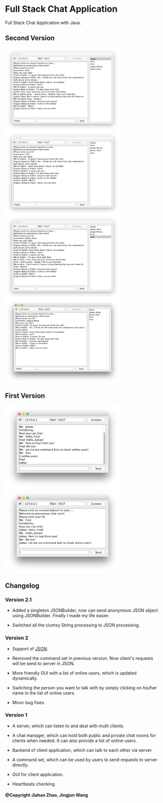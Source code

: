 # Full Stack Chat Application
Full Stack Chat Application with Java.
## Second Version
<img src="https://github.com/jhzhaofred/Full-Stack-Chat-Application/blob/master/Second_Version/ScreenShots/Amy's%20view.png" width = "375" height = "273" alt="Laptop" align=center /> <img src="https://github.com/jhzhaofred/Full-Stack-Chat-Application/blob/master/Second_Version/ScreenShots/Fred's%20view.png" width = "375" height = "273" alt="Laptop" align=center /> <img src="https://github.com/jhzhaofred/Full-Stack-Chat-Application/blob/master/Second_Version/ScreenShots/Jiahao's%20view.png" width = "375" height = "273" alt="Laptop" align=center /> <img src="https://github.com/jhzhaofred/Full-Stack-Chat-Application/blob/master/Second_Version/ScreenShots/Jingjun's%20view.png" width = "375" height = "273" alt="Laptop" align=center />
## First Version
<img src="https://github.com/jhzhaofred/Full-Stack-Chat-Application/blob/master/First_Version/ScreenShot/ScreenShot_1.png" width = "375" height = "273" alt="Laptop" align=center /> <img src="https://github.com/jhzhaofred/Full-Stack-Chat-Application/blob/master/First_Version/ScreenShot/ScreenShot_2.png" width = "375" height = "273" alt="Laptop" align=center />

## Changelog

### Version 2.1
- Added a singleton JSONBuilder, now can send anonymous JSON object using JSONBuilder. Finally I made my life easier.

- Switched all the clumsy String processing to JSON processing.

### Version 2
- Support of [JSON](http://json.org).

- Removed the command set in previous version. Now client's requests will be send to server in JSON.

- More friendly GUI with a list of online users, which is updated dynamically.

- Switching the person you want to talk with by simply clicking on his/her name in the list of online users.

- Minor bug fixes.

### Version 1
- A server, which can listen to and deal with multi clients.

- A chat manager, which can hold both public and private chat rooms for clients when needed. It can also provide a list of online users.

- Backend of client application, which can talk to each other via server. 

- A command set, which can be used by users to send requests to server directly. 

- GUI for client application.

- Heartbeats checking. 
#### @Copyright Jiahao Zhao, Jingjun Wang
